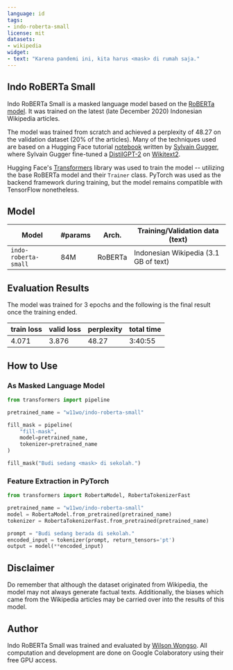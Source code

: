 ```yaml
---
language: id
tags:
- indo-roberta-small
license: mit
datasets:
- wikipedia
widget:
- text: "Karena pandemi ini, kita harus <mask> di rumah saja."
---
```


## Indo RoBERTa Small
Indo RoBERTa Small is a masked language model based on the [RoBERTa model](https://arxiv.org/abs/1907.11692). It was trained on the latest (late December 2020) Indonesian Wikipedia articles.

The model was trained from scratch and achieved a perplexity of 48.27 on the validation dataset (20% of the articles). Many of the techniques used
are based on a Hugging Face tutorial [notebook](https://github.com/huggingface/notebooks/blob/master/examples/language_modeling.ipynb) written by [Sylvain Gugger](https://github.com/sgugger), where Sylvain Gugger fine-tuned a [DistilGPT-2](https://huggingface.co/distilgpt2) on [Wikitext2](https://render.githubusercontent.com/view/ipynb?color_mode=dark&commit=43d63e390e8a82f7ae49aa1a877419343a213cb4&enc_url=68747470733a2f2f7261772e67697468756275736572636f6e74656e742e636f6d2f68756767696e67666163652f6e6f7465626f6f6b732f343364363365333930653861383266376165343961613161383737343139333433613231336362342f6578616d706c65732f6c616e67756167655f6d6f64656c696e672e6970796e62&nwo=huggingface%2Fnotebooks&path=examples%2Flanguage_modeling.ipynb&repository_id=272452525&repository_type=Repository).

Hugging Face's [Transformers]((https://huggingface.co/transformers)) library was used to train the model -- utilizing the base RoBERTa model and their `Trainer` class. PyTorch was used as the backend framework during training, but the model remains compatible with TensorFlow nonetheless.

## Model
| Model                | #params | Arch.    | Training/Validation data (text)      |
|----------------------|---------|----------|---------------------------------------|
| `indo-roberta-small` |   84M   | RoBERTa  | Indonesian Wikipedia (3.1 GB of text) |

## Evaluation Results
The model was trained for 3 epochs and the following is the final result once the training ended.

| train loss | valid loss | perplexity | total time |
|------------|------------|------------|------------|
|    4.071   |    3.876   |    48.27   |   3:40:55  |

## How to Use
### As Masked Language Model
```python
from transformers import pipeline

pretrained_name = "w11wo/indo-roberta-small"

fill_mask = pipeline(
    "fill-mask",
    model=pretrained_name,
    tokenizer=pretrained_name
)

fill_mask("Budi sedang <mask> di sekolah.")
```
### Feature Extraction in PyTorch
```python
from transformers import RobertaModel, RobertaTokenizerFast

pretrained_name = "w11wo/indo-roberta-small"
model = RobertaModel.from_pretrained(pretrained_name)
tokenizer = RobertaTokenizerFast.from_pretrained(pretrained_name)

prompt = "Budi sedang berada di sekolah."
encoded_input = tokenizer(prompt, return_tensors='pt')
output = model(**encoded_input)
```

## Disclaimer
Do remember that although the dataset originated from Wikipedia, the model may not always generate factual texts. Additionally, the biases which came from the Wikipedia articles may be carried over into the results of this model.

## Author
Indo RoBERTa Small was trained and evaluated by [Wilson Wongso](https://w11wo.github.io/). All computation and development are done on Google Colaboratory using their free GPU access.